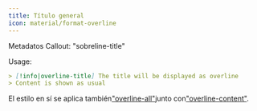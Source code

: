 ```yaml
---
title: Título general
icon: material/format-overline
---
```


Metadatos Callout: "sobreline-title"

Usage:
```md
> [!info|overline-title] The title will be displayed as overline
> Content is shown as usual
```

El estilo en sí se aplica también["overline-all"](../combined-styling/page-21.md)junto con["overline-content"](../content-styling/page-11.md).
